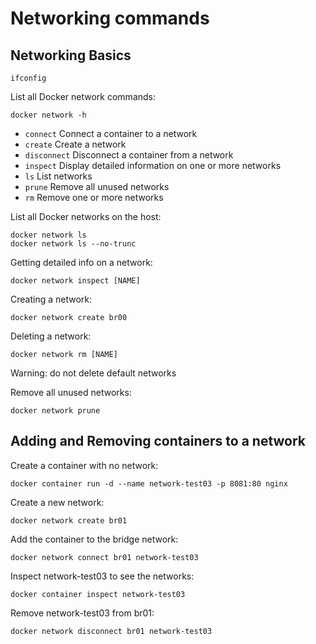 # Networking commands

## Networking Basics
```
ifconfig
```

List all Docker network commands:
```
docker network -h
```

- `connect` Connect a container to a network 
- `create` Create a network 
- `disconnect` Disconnect a container from a network 
- `inspect` Display detailed information on one or more networks 
- `ls` List networks 
- `prune` Remove all unused networks 
- `rm` Remove one or more networks

List all Docker networks on the host:
```
docker network ls
docker network ls --no-trunc
```

Getting detailed info on a network:
```
docker network inspect [NAME]
```

Creating a network:
```
docker network create br00
```

Deleting a network:
```
docker network rm [NAME]
```
Warning: do not delete default networks

Remove all unused networks:
```
docker network prune
```

## Adding and Removing containers to a network
Create a container with no network:
```
docker container run -d --name network-test03 -p 8081:80 nginx
```

Create a new network:
```
docker network create br01
```

Add the container to the bridge network:
```
docker network connect br01 network-test03
```

Inspect network-test03 to see the networks:
```
docker container inspect network-test03
```

Remove network-test03 from br01:
```
docker network disconnect br01 network-test03
```

